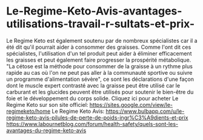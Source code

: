 # Le-Regime-Keto-Avis-avantages-utilisations-travail-r-sultats-et-prix-
Le Regime Keto est également soutenu par de nombreux spécialistes car il a été dit qu'il pourrait aider à consommer des graisses. Comme l'ont dit ces spécialistes, l'utilisation d'un tel produit peut aider à éliminer efficacement les graisses et peut également faire progresser la prospérité métabolique. "La cétose est la méthode pour consommer de la graisse à un rythme plus rapide au cas où l'on ne peut pas aller à la communauté sportive ou suivre un programme d'alimentation sévère", ce sont les déclarations d'une façon dont le muscle expert contrasté avec la graisse peut être utilisé car le carburant et les glucides peuvent être utilisés pour soutenir le bien-être du foie et le développement du corps solide. Cliquez ici pour acheter Le Regime Keto sur son site officiel: https://sites.google.com/view/le-regimeketo/home  Le Regime Keto Avis: https://www.bulbapp.com/u/le-regime-keto-avis-pilules-de-perte-de-poids-ingr%C3%A9dients-et-prix  https://www.labournetblog.com/forum/health-safety/quels-sont-les-avantages-du-regime-keto-avis
